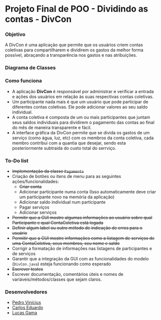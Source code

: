 # Projeto Final de POO - Dividindo as contas - DivCon

### Objetivo

A DivCon é uma aplicação que permite que os usuários criem contas coletivas para compartilharem e dividirem os gastos da melhor forma possível, abraçando a transparência nos gastos e nas atribuições. 

### Diagrama de Classes

### Como funciona

* A aplicação **DivCon** é responsável por administrar e verificar a entrada e ações dos usuários em relação às suas respectivas contas coletivas.
* Um participante nada mais é que um usuário que pode participar de diferentes contas coletivas. Ele pode adicionar valores ao seu saldo individual.
* A conta coletiva é composta de um ou mais participantes que juntam seus saldos individuais para dividirem o pagamento das contas ao final do mês de maneira transparente e fácil.
* A interface gráfica da DivCon permite que se divida os gastos de um serviço (como água, luz, etc) com os membros da conta coletiva, cada membro contribui com a quantia que desejar, sendo esta posteriormente subtraída do custo total do serrviço.

### To-Do list

* ~~Implementação da classe `Pagamento`~~
* Criação de botões ou itens de menu para as seguintes ações/funcionalidades:
  * ~~Criar conta~~
  * Adicionar participante numa conta (Isso automaticamente deve criar um participante novo na memória da aplicação)
  * Adicionar saldo individual num participante
  * Pagar serviços
  * Adicionar serviços
* ~~Permitir que a GUI mostre algumas informações ao usuário sobre qual Participante e qual ContaColetiva está logada~~
* ~~Definir algum label ou outro método de indicação de erros para o usuário~~
* ~~Permitir que a GUI mostre informações como a listagem de serviços de uma ContaColetiva, seus membros, seu nome e saldo~~
* Corrigir a formatação de informações nas listagens de participantes e de serviços
* Garantir que a integração da GUI com as funcionalidades do modelo (`DivCon.java`) esteja funcionando como esperado
* ~~Escrever testes~~
* Escrever documentação, comentários úteis e nomes de variáveis/métodos/classes que sejam claros.

### Desenvolvedores

* [Pedro Vinícius](https://github.com/Pedro-V)
* [Carlos Eduardo](https://github.com/Eduardocesn)
* [Lucas Gama](https://github.com/LucasGamaV)
